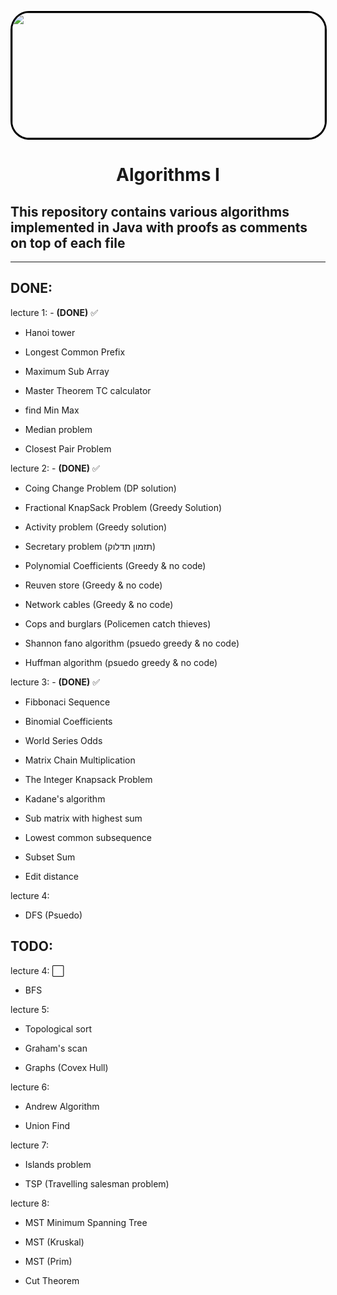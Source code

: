 <p align="center" >
  <img src="https://imgur.com/UX3E4MH.png" img width="500" height="200" style="border-radius: 30px 30px 30px 30px;border: 3px solid black" />
</p>

<div>
  <h1 style="text-align:center">Algorithms I</h1>
</div>
<div>
   <h2>This repository contains various algorithms implemented in Java with proofs as comments on top of each file</h2>
</div>

---
## **DONE**:


  lecture 1: -  **(DONE)** :white_check_mark:

 - Hanoi tower

 - Longest Common Prefix

 - Maximum Sub Array

 - Master Theorem TC calculator

 - find Min Max

 - Median problem

 - Closest Pair Problem

 lecture 2: -  **(DONE)** :white_check_mark:

 - Coing Change Problem (DP solution)

 - Fractional KnapSack Problem (Greedy Solution)

 - Activity problem (Greedy solution)

 - Secretary problem (תזמון תדלוק)

 - Polynomial Coefficients (Greedy & no code)

 - Reuven store (Greedy & no code)

 - Network cables (Greedy & no code)

 - Cops and burglars (Policemen catch thieves)

 - Shannon fano algorithm (psuedo greedy & no code)

 - Huffman algorithm (psuedo greedy & no code)


lecture 3: -  **(DONE)** :white_check_mark:

- Fibbonaci Sequence

- Binomial Coefficients

- World Series Odds

- Matrix Chain Multiplication

- The Integer Knapsack Problem

- Kadane's algorithm

- Sub matrix with highest sum

- Lowest common subsequence

- Subset Sum 

- Edit distance


lecture 4:

- DFS (Psuedo)

## **TODO**:

lecture 4: :white_large_square:



- BFS

lecture 5: 

- Topological sort

- Graham's scan

- Graphs (Covex Hull)

lecture 6: 

- Andrew Algorithm

- Union Find

lecture 7: 

- Islands problem

- TSP (Travelling salesman problem)

lecture 8:

- MST Minimum Spanning Tree

- MST (Kruskal)

- MST (Prim)

- Cut Theorem


